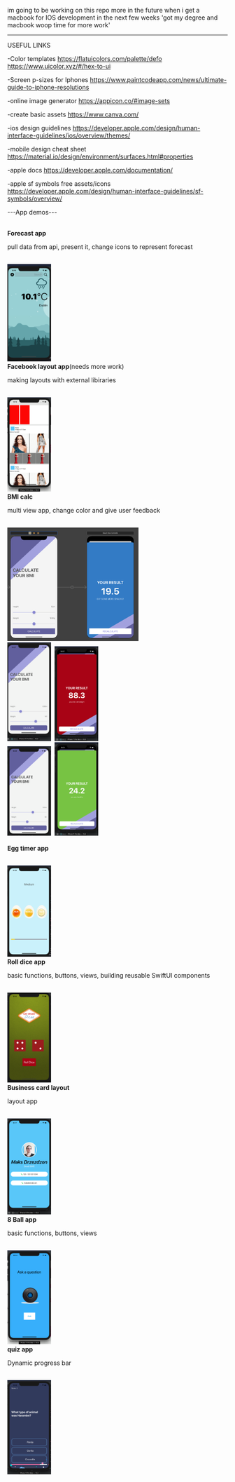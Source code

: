 im going to be working on this repo more in the future when i get a macbook for IOS development in the next few weeks
'got my degree and macbook woop time for more work'

-------------------------------------------------------
USEFUL LINKS

-Color templates
https://flatuicolors.com/palette/defo
https://www.uicolor.xyz/#/hex-to-ui

-Screen p-sizes for Iphones
https://www.paintcodeapp.com/news/ultimate-guide-to-iphone-resolutions

-online image generator
https://appicon.co/#image-sets

-create basic assets
https://www.canva.com/

-ios design guidelines
https://developer.apple.com/design/human-interface-guidelines/ios/overview/themes/

-mobile design cheat sheet
https://material.io/design/environment/surfaces.html#properties

-apple docs
https://developer.apple.com/documentation/

-apple sf symbols free assets/icons
https://developer.apple.com/design/human-interface-guidelines/sf-symbols/overview/

---App demos---

<br>
<h><b>Forecast app</b></h>
<p>pull data from api, present it, change icons to represent forecast</p>
<br>
<img src="./images/forecast.png" width="100">

<br>
<h><b>Facebook layout app</b>(needs more work)</h>
<p>making layouts with external libiraries</p>
<br>
<img src="./images/fbookNotDone.png" width="100">

<br>
<h><b>BMI calc</b></h>
<p>multi view app, change color and give user feedback</p>
<br>
<div class="row">
  <div class="column">
    <img src="./images/bmi_5.png" width="300">
  </div>
  <div class="column">
    <img src="./images/bmi_1.png" width="100">&nbsp;&nbsp;<img src="./images/bmi_2.png" width="100">
  </div>
  <div class="column">
    <img src="./images/bmi_3.png" width="100">&nbsp;&nbsp;<img src="./images/bmi_4.png" width="100"> 
</div>

<br>
<h><b>Egg timer app</b></h>
<p></p>
<br>
<img src="./images/egg.png" width="100">

<br>
<h><b>Roll dice app</b></h>
<p>basic functions, buttons, views, building reusable SwiftUI components</p>
<br>
<img src="./images/dice.png" width="100">

<br>
<h><b>Business card layout</b></h>
<p>layout app</p>
<br>
<img src="./images/card.png" width="100">

<br>
<h><b>8 Ball app</b></h>
<p>basic functions, buttons, views</p>
<br>
<img src="./images/8ball.png" width="100">

<br>
<h><b>quiz app</b></h>
<p>Dynamic progress bar</p>
<br>
<img src="./images/quiz.png" width="100">




